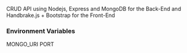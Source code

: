 CRUD API using Nodejs, Express and MongoDB for the Back-End and Handbrake.js + Bootstrap for the Front-End

### Environment Variables

MONGO_URI
PORT
